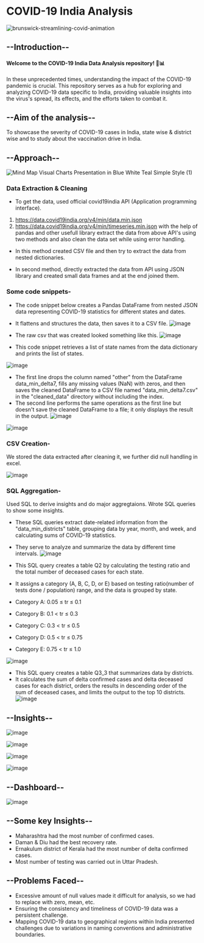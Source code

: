 # COVID-19 India Analysis
![brunswick-streamlining-covid-animation](https://github.com/sarthak0613/COVID19-Project/assets/135547703/d687733b-5eac-4e72-8344-7069efce2e32)


## --Introduction--


#### Welcome to the COVID-19 India Data Analysis repository! 🦠📊

In these unprecedented times, understanding the impact of the COVID-19 pandemic is crucial. This repository serves as a hub for exploring and analyzing COVID-19 data specific to India, providing valuable insights into the virus's spread, its effects, and the efforts taken to combat it.



##  --Aim of the analysis--


To showcase the severity of COVID-19 cases in India, state wise & district wise and to study about the vaccination drive in India.

## --Approach--


![Mind Map Visual Charts Presentation in Blue White Teal Simple Style (1)](https://github.com/sarthak0613/COVID19-Project/assets/135547703/19a56075-b168-45ec-bc20-7d903b163208)



### Data Extraction & Cleaning
- To get the data, used official covid19india API (Application programming interface).
1. https://data.covid19india.org/v4/min/data.min.json
2. https://data.covid19india.org/v4/min/timeseries.min.json
with the help of pandas and other usefull library extract the data from above API's using two methods and also clean the data set while using error handling.

- In this method created CSV file and then try to extract the data from nested dictionaries.

- In second method, directly extracted the data from API using JSON library and created small data frames and at the end joined them.

### Some code snippets-

- The code snippet below creates a Pandas DataFrame from nested JSON data representing COVID-19 statistics for different states and dates.
- It flattens and structures the data, then saves it to a CSV file.
![image](https://github.com/sarthak0613/COVID19-Project/assets/135547703/e8b0c135-1c2a-49ed-999c-b21f80bbfb81)

- The raw csv that was created looked something like this.
![image](https://github.com/sarthak0613/COVID19-Project/assets/135547703/1f5e8bbe-a72e-46fe-bf82-5cc2415e1af3)

- This code snippet retrieves a list of state names from the data dictionary and prints the list of states.

![image](https://github.com/sarthak0613/COVID19-Project/assets/135547703/8d2892b7-54b1-4f2e-afe6-98e5fd93e03f)

- The first line drops the column named "other" from the DataFrame data_min_delta7, fills any missing values (NaN) with zeros, and then saves the cleaned DataFrame to a CSV file named "data_min_delta7.csv" in the "cleaned_data" directory without including the index.
- The second line performs the same operations as the first line but doesn't save the cleaned DataFrame to a file; it only displays the result in the output.
![image](https://github.com/sarthak0613/COVID19-Project/assets/135547703/bd608d92-52d5-49a5-8ec2-3805398ca12d)

![image](https://github.com/sarthak0613/COVID19-Project/assets/135547703/21706686-fe84-4a7c-ae33-9508a0b82901)


### CSV Creation-

We stored the data extracted after cleaning it, we further did null handling in excel.

![image](https://github.com/sarthak0613/COVID19-Project/assets/135547703/57151bff-802c-493b-bbdb-c4f09c9cf4ce)

### SQL Aggregation-

Used SQL to derive insights and do major aggregtaions. Wrote SQL queries to show some insights.

- These SQL queries extract date-related information from the "data_min_districts" table, grouping data by year, month, and week, and calculating sums of COVID-19 statistics.
- They serve to analyze and summarize the data by different time intervals.
![image](https://github.com/sarthak0613/COVID19-Project/assets/135547703/76b6f760-3a05-4f43-91a8-c7bddae56945)

- This SQL query creates a table Q2 by calculating the testing ratio and the total number of deceased cases for each state.
- It assigns a category (A, B, C, D, or E) based on testing ratio(number of tests done / population) range, and the data is grouped by state.
- Category A: 0.05 ≤ tr ≤ 0.1
- Category B: 0.1 < tr ≤ 0.3
- Category C: 0.3 < tr ≤ 0.5
- Category D: 0.5 < tr ≤ 0.75
- Category E: 0.75 < tr ≤ 1.0
  
![image](https://github.com/sarthak0613/COVID19-Project/assets/135547703/ed7343bf-2d71-40a9-b48e-9421560f9942)

- This SQL query creates a table Q3_3 that summarizes data by districts.
- It calculates the sum of delta confirmed cases and delta deceased cases for each district, orders the results in descending order of the sum of deceased cases, and limits the output to the top 10 districts.
![image](https://github.com/sarthak0613/COVID19-Project/assets/135547703/4f22fe60-128c-4305-81fb-1ed9323d8761)


## --Insights--


![image](https://github.com/sarthak0613/COVID19-Project/assets/135547703/fb5bd961-f373-468a-acc5-fc4799d86df8)


![image](https://github.com/sarthak0613/COVID19-Project/assets/135547703/e14497cb-351c-4d91-a10a-f116bc6f79d1)


![image](https://github.com/sarthak0613/COVID19-Project/assets/135547703/8c23769c-1fdc-4778-8fef-acb6ed3f8811)


![image](https://github.com/sarthak0613/COVID19-Project/assets/135547703/1a0e8c0f-5647-40db-802c-dda4687fc04d)


## --Dashboard--

![image](https://github.com/sarthak0613/COVID19-Project/assets/135547703/cbb8d588-a7a2-4681-8e01-4523700b5fbc)

## --Some key Insights--

- Maharashtra had the most number of confirmed cases.
- Daman & Diu had the best recovery rate.
- Ernakulum district of Kerala had the most number of delta confirmed cases.
- Most number of testing was carried out in Uttar Pradesh.


## --Problems Faced--

- Excessive amount of null values made it difficult for analysis, so we had to replace with zero, mean, etc.
- Ensuring the consistency and timeliness of COVID-19 data was a persistent challenge.
- Mapping COVID-19 data to geographical regions within India presented challenges due to variations in naming conventions and administrative boundaries.
